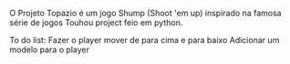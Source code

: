 O Projeto Topazio é um jogo Shump (Shoot 'em up) inspirado na famosa série de jogos Touhou project feio em python.



To do list:
Fazer o player mover de para cima e para baixo
Adicionar um modelo para o player
